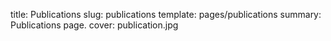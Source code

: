 title: Publications
slug: publications
template: pages/publications
summary: Publications page.
cover: publication.jpg
